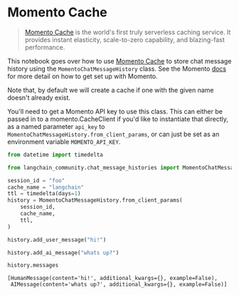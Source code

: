# Momento Cache

>[Momento Cache](https://docs.momentohq.com/) is the world's first truly serverless caching service. It provides instant elasticity, scale-to-zero 
> capability, and blazing-fast performance.  


This notebook goes over how to use [Momento Cache](https://www.gomomento.com/services/cache) to store chat message history using the `MomentoChatMessageHistory` class. See the Momento [docs](https://docs.momentohq.com/getting-started) for more detail on how to get set up with Momento.

Note that, by default we will create a cache if one with the given name doesn't already exist.

You'll need to get a Momento API key to use this class. This can either be passed in to a momento.CacheClient if you'd like to instantiate that directly, as a named parameter `api_key` to `MomentoChatMessageHistory.from_client_params`, or can just be set as an environment variable `MOMENTO_API_KEY`.


```python
from datetime import timedelta

from langchain_community.chat_message_histories import MomentoChatMessageHistory

session_id = "foo"
cache_name = "langchain"
ttl = timedelta(days=1)
history = MomentoChatMessageHistory.from_client_params(
    session_id,
    cache_name,
    ttl,
)

history.add_user_message("hi!")

history.add_ai_message("whats up?")
```


```python
history.messages
```




    [HumanMessage(content='hi!', additional_kwargs={}, example=False),
     AIMessage(content='whats up?', additional_kwargs={}, example=False)]


